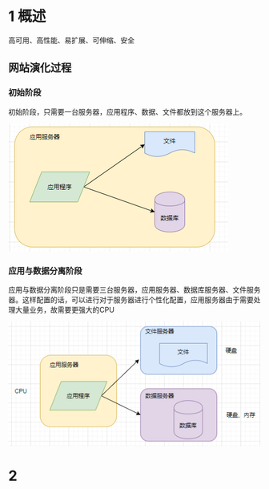 # 1 概述
高可用、高性能、易扩展、可伸缩、安全

## 网站演化过程
### 初始阶段

初始阶段，只需要一台服务器，应用程序、数据、文件都放到这个服务器上。

![title](https://raw.githubusercontent.com/pallcard/noteImg/master/noteImg/2020/04/18/1587188749219-1587188749406.png)

### 应用与数据分离阶段

应用与数据分离阶段只是需要三台服务器，应用服务器、数据库服务器、文件服务器。这样配置的话，可以进行对于服务器进行个性化配置，应用服务器由于需要处理大量业务，故需要更强大的CPU

![title](https://raw.githubusercontent.com/pallcard/noteImg/master/noteImg/2020/04/18/1587188818467-1587188818469.png)

# 2 